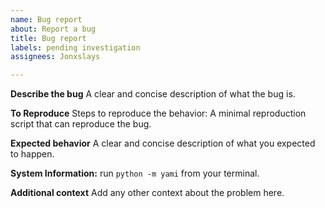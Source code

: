 ```yaml
---
name: Bug report
about: Report a bug
title: Bug report
labels: pending investigation
assignees: Jonxslays

---
```


**Describe the bug**
A clear and concise description of what the bug is.

**To Reproduce**
Steps to reproduce the behavior:
A minimal reproduction script that can reproduce the bug.

**Expected behavior**
A clear and concise description of what you expected to happen.

**System Information:**
run `python -m yami` from your terminal.

**Additional context**
Add any other context about the problem here.
